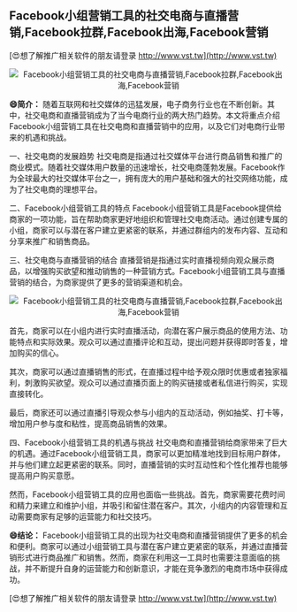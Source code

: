 ## **Facebook小组营销工具的社交电商与直播营销,Facebook拉群,Facebook出海,Facebook营销**

[😍想了解推广相关软件的朋友请登录 http://www.vst.tw](http://www.vst.tw)

 <center><img src="https://vst.tw/MP4/tuiguang/png/8.png" alt="Facebook小组营销工具的社交电商与直播营销,Facebook拉群,Facebook出海,Facebook营销"></center>

**😄简介：**
随着互联网和社交媒体的迅猛发展，电子商务行业也在不断创新。其中，社交电商和直播营销成为了当今电商行业的两大热门趋势。本文将重点介绍Facebook小组营销工具在社交电商和直播营销中的应用，以及它们对电商行业带来的机遇和挑战。

一、社交电商的发展趋势
社交电商是指通过社交媒体平台进行商品销售和推广的商业模式。随着社交媒体用户数量的迅速增长，社交电商蓬勃发展。Facebook作为全球最大的社交媒体平台之一，拥有庞大的用户基础和强大的社交网络功能，成为了社交电商的理想平台。

二、Facebook小组营销工具的特点
Facebook小组营销工具是Facebook提供给商家的一项功能，旨在帮助商家更好地组织和管理社交电商活动。通过创建专属的小组，商家可以与潜在客户建立更紧密的联系，并通过群组内的发布内容、互动和分享来推广和销售商品。

三、社交电商与直播营销的结合
直播营销是指通过实时直播视频向观众展示商品，以增强购买欲望和推动销售的一种营销方式。Facebook小组营销工具与直播营销的结合，为商家提供了更多的营销渠道和机会。

 <center><img src="https://vst.tw/MP4/tuiguang/png/1.png" alt="Facebook小组营销工具的社交电商与直播营销,Facebook拉群,Facebook出海,Facebook营销"></center>

首先，商家可以在小组内进行实时直播活动，向潜在客户展示商品的使用方法、功能特点和实际效果。观众可以通过直播评论和互动，提出问题并获得即时答复，增加购买的信心。

其次，商家可以通过直播销售的形式，在直播过程中给予观众限时优惠或者独家福利，刺激购买欲望。观众可以通过直播页面上的购买链接或者私信进行购买，实现直接转化。

最后，商家还可以通过直播引导观众参与小组内的互动活动，例如抽奖、打卡等，增加用户参与度和粘性，提高商品销售的效果。

四、Facebook小组营销工具的机遇与挑战
社交电商和直播营销给商家带来了巨大的机遇。通过Facebook小组营销工具，商家可以更加精准地找到目标用户群体，并与他们建立起更紧密的联系。同时，直播营销的实时互动性和个性化推荐也能够提高用户购买意愿。

然而，Facebook小组营销工具的应用也面临一些挑战。首先，商家需要花费时间和精力来建立和维护小组，并吸引和留住潜在客户。其次，小组内的内容管理和互动需要商家有足够的运营能力和社交技巧。

**😄结论：**
Facebook小组营销工具的出现为社交电商和直播营销提供了更多的机会和便利。商家可以通过小组营销工具与潜在客户建立更紧密的联系，并通过直播营销形式进行商品推广和销售。然而，商家在利用这一工具时也需要注意面临的挑战，并不断提升自身的运营能力和创新意识，才能在竞争激烈的电商市场中获得成功。

[😍想了解推广相关软件的朋友请登录 http://www.vst.tw](http://www.vst.tw)



